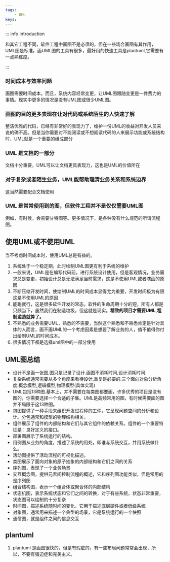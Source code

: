 ```yaml
---
tags:
    - UML
keys:
---
```


::: info Introduction

和其它工程不同，软件工程中画图不是必须的，但在一些场合画图有其作用，UML图是标准。画UML图的工具有很多，最好用的快速工具是plantuml,它需要有一点熟练度。

:::

### 时间成本与效率问题

画图需要时间成本。而且，系统内容经常变更，让UML图跟随变更是一件费力的事情。现实中更多的情况是没有UML图或很少UML图。


### 画图的目的更多表现在让对代码或系统陌生的人快速了解

整洁优雅的代码，已经有非常好的表现力了，维护一份UML的收益对开发人员来说的确不高。但是当你需要对不能阅读或不想阅读代码的人来展示功能或系统结构时，UML就是一个重要的组成部分

### UML 是文档的一部分

文档十分重要，UML可以让文档更具表现力，这也是UML的价值所在

### 对于复杂或者陌生业务，UML能帮助理清业务关系和系统边界

这当然需要配合文档使用

### UML 是常常使用到的图，但软件工程并不是仅仅需要UML图

例如，有时候，会需要甘特图等。更多情况下，是各种没有什么规范的所谓流程图。


## 使用UML或不使用UML

当不考虑时间成本时，使用UML总是有益的。

1. 系统处于一个稳定期，此时绘制UML图更有利于系统的维护
2. 一般来说，UML是在编写代码前，进行系统设计使用，但是客观情况，业务需求总是变更，初始设计总是无法满足当前需求，这是不使用UML或者瞎画的原因
3. 不断压缩开发时间，使绘制UML的时间成本显得尤为重要，开发时间极为有限这是不使用UML的原因
4. 能跑就行，这是很多软件开发的常态，软件的生命周期十分的短，所有人都是只顾当下，虽然我们在制造垃圾，但这就是现实。**精致的项目才需要UML,粗制滥造就算了。**
5. 不熟悉的业务需要UML，熟悉的不需要，当然这个熟悉和不熟悉肯定是针对具体的人而言，画不画UML的一个考虑因素是想要了解业务的人，值不值得你付出绘制UML的时间成本。
6. 很多情况下都是选择uml图中的一部分使用

## UML图总结

- 设计不是画一张图,图只是记录了设计.画图不消耗时间,设计消耗时间.
- 复杂系统通常需要从多个角度来看待设计,重复是必要的.三个面向对象分析角度:概念模型,逻辑模型,物理模型(具体实现)
-  UML包括13种图.基本上，并不需要在每类图都要画，许多优秀的项目是没有图的，你需要选择一个合适的子集。UML是高频常用的图，有时候需要画的图并不局限于这13种图。
- 包图提供了一种手段来组织开发过程种的工件，它呈现问题空间的分析和设计。分包通常和模型的物理结构相关。
- 组件展示了组件的内部结构和它们与其它组件的依赖关系。组件的一个重要特征是：良好定义的接口。
- 部署图展示了系统运行的结构。
- 用例图从业务的角度，描述了系统的用处，即谁与系统交互，并用系统做什么。
- 活动图提供了活动流程的可视化描述。
- 类图展示了面向对象的原子抽象的内部结构和它们之间的关系
- 序列图，表现了一个业务场景
- 交互概念图，提供元素间控制流程的概述，它和序列图功能类似，但是常用的是序列图
- 组合结构图，表示一个组合体或聚合体的内部结构
- 状态机图，表示系统状态和它们之间的转换，对于有些系统，状态非常重要，状态图可以绘制的十分复杂
- 时间图，描述系统随时间的变化，它用于描述底层硬件或者低级系统
- 对象图，通常用来描述一个典型的场景，它是系统运行的一个快照
- 通信图，就是组件之间的信息交互

## plantuml

1. plantuml 是画图很快的，但是有瑕疵的，有一些布局问题常常会出现，所以，不要有强迫症和完美主义。
